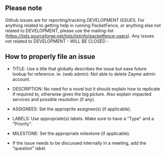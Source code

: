 Please note
-----------
Github issues are for reporting/tracking DEVELOPMENT ISSUES. For anything related to getting help in running PacketFence, or anything else not related to DEVELOPMENT, please use the mailing-list (https://lists.sourceforge.net/lists/listinfo/packetfence-users).
Any issues not related to DEVELOPMENT - WILL BE CLOSED -

How to properly file an issue
-----------------------------
* TITLE: Use a title that globally describes the issue but ease future lookup for reference. ie: (web admin): Not able to delete Zayme admin account.
* DESCRIPTION: No need for a novel but it should explain how to replicate if required to, otherwise gives the big picture. Also explain impacted services and possible resolution (if any).
* ASSIGNEES: Set the approprite assignee(s) (if applicable).
* LABELS: Use appropriate(s) labels. Make sure to have a "Type" and a "Priority".
* MILESTONE: Set the appropriate milestone (if applicable).

* If the issue needs to be discussed internally in a meeting, add the "question" label.
